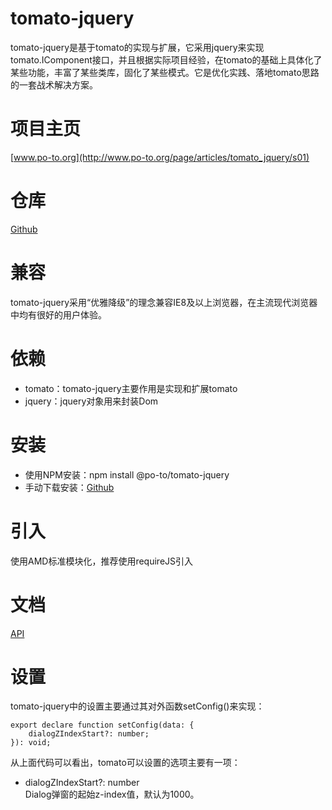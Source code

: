 # tomato-jquery
tomato-jquery是基于tomato的实现与扩展，它采用jquery来实现tomato.IComponent接口，并且根据实际项目经验，在tomato的基础上具体化了某些功能，丰富了某些类库，固化了某些模式。它是优化实践、落地tomato思路的一套战术解决方案。

# 项目主页
[www.po-to.org](http://www.po-to.org/page/articles/tomato_jquery/s01)

# 仓库
[Github](https://github.com/po-to/tomato-jquery)

# 兼容
tomato-jquery采用“优雅降级”的理念兼容IE8及以上浏览器，在主流现代浏览器中均有很好的用户体验。

# 依赖
- tomato：tomato-jquery主要作用是实现和扩展tomato
- jquery：jquery对象用来封装Dom

# 安装
- 使用NPM安装：npm install @po-to/tomato-jquery
- 手动下载安装：[Github](https://github.com/po-to/tomato-jquery)

# 引入
使用AMD标准模块化，推荐使用requireJS引入

# 文档
[API](http://www.po-to.org/static/api/tomato_jquery)

# 设置
tomato-jquery中的设置主要通过其对外函数setConfig()来实现：
```
export declare function setConfig(data: {
    dialogZIndexStart?: number;
}): void;
```
从上面代码可以看出，tomato可以设置的选项主要有一项：
- dialogZIndexStart?: number  
Dialog弹窗的起始z-index值，默认为1000。